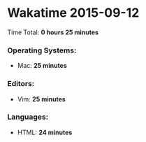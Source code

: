 # Wakatime 2015-09-12

Time Total: **0 hours 25 minutes**

### Operating Systems:
- Mac: **25 minutes** 

### Editors:
- Vim: **25 minutes** 

### Languages:
- HTML: **24 minutes** 

